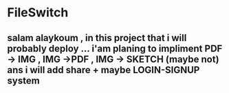 # FileSwitch

## salam alaykoum , in this project that i will probably deploy ... i'am planing to impliment PDF -> IMG , IMG ->PDF , IMG -> SKETCH (maybe not) ans i will add share + maybe LOGIN-SIGNUP system

